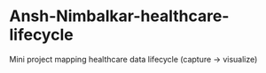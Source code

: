# Ansh-Nimbalkar-healthcare-lifecycle
Mini project mapping healthcare data lifecycle (capture → visualize)
